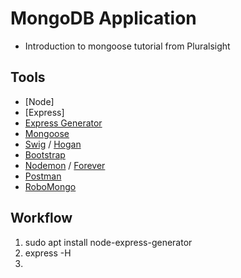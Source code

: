 # MongoDB Application

- Introduction to mongoose tutorial from Pluralsight

## Tools

- [Node]
- [Express]
- [Express Generator](https://expressjs.com/en/starter/generator.html)
- [Mongoose](mongoosejs.com/)
- [Swig](https://github.com/paularmstrong/swig) / [Hogan](http://twitter.github.io/hogan.js/)
- [Bootstrap](https://getbootstrap.com/)
- [Nodemon](https://github.com/remy/nodemon) / [Forever](https://github.com/foreverjs/forever)
- [Postman](https://www.getpostman.com/)
- [RoboMongo](https://robomongo.org/)

## Workflow

1. sudo apt install node-express-generator
2. express -H
3.      